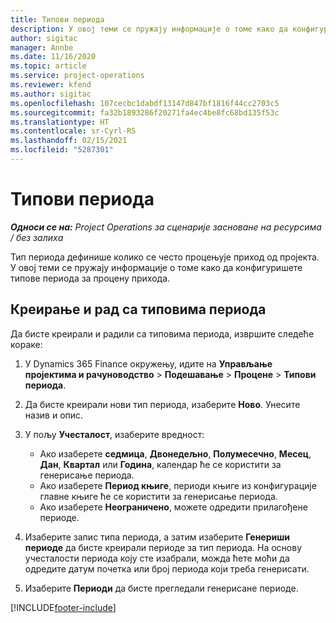 ```yaml
---
title: Типови периода
description: У овој теми се пружају информације о томе како да конфигуришете типове периода за процену прихода.
author: sigitac
manager: Annbe
ms.date: 11/16/2020
ms.topic: article
ms.service: project-operations
ms.reviewer: kfend
ms.author: sigitac
ms.openlocfilehash: 107cecbc1dabdf13147d847bf1816f44cc2703c5
ms.sourcegitcommit: fa32b1893286f20271fa4ec4be8fc68bd135f53c
ms.translationtype: HT
ms.contentlocale: sr-Cyrl-RS
ms.lasthandoff: 02/15/2021
ms.locfileid: "5287301"
---
```

# <a name="period-types"></a>Типови периода

_**Односи се на:** Project Operations за сценарије засноване на ресурсима / без залиха_

Тип периода дефинише колико се често процењује приход од пројекта. У овој теми се пружају информације о томе како да конфигуришете типове периода за процену прихода. 

## <a name="create-and-work-with-period-types"></a>Креирање и рад са типовима периода
Да бисте креирали и радили са типовима периода, извршите следеће кораке:

1. У Dynamics 365 Finance окружењу, идите на **Управљање пројектима и рачуноводство** > **Подешавање** > **Процене** > **Типови периода**.
2. Да бисте креирали нови тип периода, изаберите **Ново**. Унесите назив и опис.
3. У пољу **Учесталост**, изаберите вредност:

    - Ако изаберете **седмица**, **Двонедељно**, **Полумесечно**, **Месец**, **Дан**, **Квартал** или **Година**, календар ће се користити за генерисање периода. 
    - Ако изаберете **Период књиге**, периоди књиге из конфигурације главне књиге ће се користити за генерисање периода.
    - Ако изаберете **Неограничено**, можете одредити прилагођене периоде.
4. Изаберите запис типа периода, а затим изаберите **Генериши периоде** да бисте креирали периоде за тип периода. На основу учесталости периода коју сте изабрали, можда ћете моћи да одредите датум почетка или број периода који треба генерисати.
5. Изаберите **Периоди** да бисте прегледали генерисане периоде.



[!INCLUDE[footer-include](../includes/footer-banner.md)]